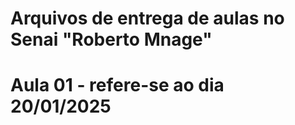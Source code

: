<h1>Arquivos de entrega de aulas no Senai "Roberto Mnage"</h1>
<h1>Aula 01 - refere-se ao dia 20/01/2025</h1>
